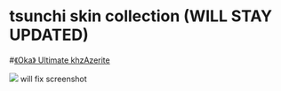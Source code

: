 # tsunchi skin collection (WILL STAY UPDATED)


#[《Oka》 Ultimate khzAzerite](https://www.mediafire.com/file/q0z96u0qqp7n1xd/ãOkaã+Ultimate+khzAzerite.osk/file)

![](https://i.imgur.com/FaVDZcq.png) will fix screenshot

<!---
phrewl/phrewl is a ✨ special ✨ repository because its `README.md` (this file) appears on your GitHub profile.
You can click the Preview link to take a look at your changes.
--->
